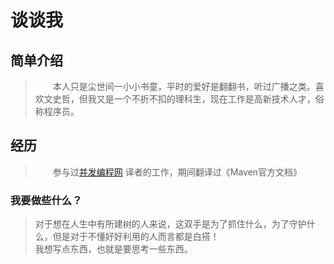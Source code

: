 # 谈谈我


## 简单介绍
>&emsp;&emsp;本人只是尘世间一小小书童，平时的爱好是翻翻书，听过广播之类。喜欢文史哲，但我又是一个不折不扣的理科生，现在工作是高新技术人才，俗称程序员。


## 经历
> &emsp;&emsp;参与过[并发编程网](http://ifeve.com) 译者的工作，期间翻译过《Maven官方文档》


### 我要做些什么？
> 对于想在人生中有所建树的人来说，这双手是为了抓住什么，为了守护什么，但是对于不懂好好利用的人而言都是白搭！   
我想写点东西，也就是要思考一些东西。




